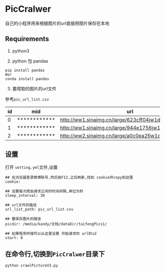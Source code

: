 # PicCralwer
自己的小程序用来根据图片的url直接把图片保存在本地

## Requirements

1. python3


2. python 包 pandas

```
pip install pandas
#or
conda install pandas
```

3. 要爬取的图片的url文件

参考`pic_url_list.csv`

| id|mid|url                                                                |
|---|-----------------|-----------------------------------------------------|
| 0|************|http://ww1.sinaimg.cn/large/623cff04jw1dv9a1dccbtj.jpg |
| 1|************|http://ww1.sinaimg.cn/large/944e1756jw1dv9a04ag0uj.jpg |
| 2|************|http://ww2.sinaimg.cn/large/a0c0ea2fjw1dv9a00jy4kj.jpg |





##  设置

打开 `setting.yml`文件,设置

```
## 在浏览器登录微博账号,然后按F12,之后刷新,找到 cookie并copy到这里
cookie: 

## 设置每次爬虫请求之间的时间间隔,单位为秒
sleep_interval: 30

## url文件的路径
url_list_path: pic_url_list.csv

## 要保存图片的路径
picdir: /media/kandy/文档/dataDir/taifengPics1/

## 如果程序终端可以从这里设置 开始请求的 url的id
start: 0
```

## 在命令行,切换到`PicCralwer`目录下

```bash
python crawlPictureV3.py

```

